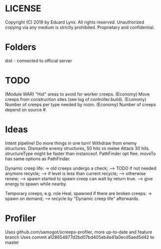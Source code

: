 # LICENSE
Copyright (C) 2019 by Eduard Lynx.
All rights reserved.
Unauthorized copying via any medium is strictly prohibited.
Proprietary and confidential.

# Folders
dist - connected to official server

# TODO
(Module WAR) "Hot" areas to avoid for worker creeps.
(Economy)    Move creeps from construction sites (see log of controller.build).
(Economy)    Number of creeps per type needed by room.
(Economy)    Number of creeps depend on source #.

# Ideas
Intent pipeline! Do more things in one turn!
Withdraw from enemy structures.
Dismantle enemy structures, 50 hits vs melee Attack 30 hits.
structureType might be faster than instanceof.
PathFinder opt flee.
moveTo has same options as PathFinder.

Dynamic creep life:
-> old creeps undergo a check;
--> TODO if not needed anymore recycle;
--> if level is less than current recycle;
--> otherwise renew;
--> spawn started to spawn creep can wait by return true.
--> give energy to spawn while nearby.

Temporary creeps, e.g. role Heal, spawned if there are broken creeps:
-> spawn on demand;
--> recycle by "Dynamic creep life" afterwards.

# Profiler
Uses github.com/samogot/screeps-profiler, more up-to-date and feature branch
Uses commit a128654877d2bd07bd405eb4e41a0ecd5aed5d42 to master
